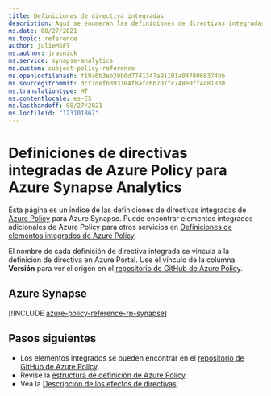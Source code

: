 ```yaml
---
title: Definiciones de directiva integradas
description: Aquí se enumeran las definiciones de directivas integradas de Azure Policy para Azure Synapse Analytics. Estas definiciones de directivas integradas proporcionan enfoques comunes para administrar los recursos de Azure.
ms.date: 08/27/2021
ms.topic: reference
author: julieMSFT
ms.author: jrasnick
ms.service: synapse-analytics
ms.custom: subject-policy-reference
ms.openlocfilehash: f19a6b3eb29b0d7741347a91191a0478068374bb
ms.sourcegitcommit: dcf1defb393104f8afc6b707fc748e0ff4c81830
ms.translationtype: HT
ms.contentlocale: es-ES
ms.lasthandoff: 08/27/2021
ms.locfileid: "123101867"
---
```

# <a name="azure-policy-built-in-definitions-for-azure-synapse-analytics"></a>Definiciones de directivas integradas de Azure Policy para Azure Synapse Analytics 

Esta página es un índice de las definiciones de directivas integradas de [Azure Policy](../governance/policy/overview.md) para Azure Synapse. Puede encontrar elementos integrados adicionales de Azure Policy para otros servicios en [Definiciones de elementos integrados de Azure Policy](../governance/policy/samples/built-in-policies.md).

El nombre de cada definición de directiva integrada se vincula a la definición de directiva en Azure Portal. Use el vínculo de la columna **Versión** para ver el origen en el [repositorio de GitHub de Azure Policy](https://github.com/Azure/azure-policy).

## <a name="azure-synapse"></a>Azure Synapse

[!INCLUDE [azure-policy-reference-rp-synapse](../../includes/policy/reference/byrp/microsoft.synapse.md)]

## <a name="next-steps"></a>Pasos siguientes

- Los elementos integrados se pueden encontrar en el [repositorio de GitHub de Azure Policy](https://github.com/Azure/azure-policy).
- Revise la [estructura de definición de Azure Policy](../governance/policy/concepts/definition-structure.md).
- Vea la [Descripción de los efectos de directivas](../governance/policy/concepts/effects.md).
